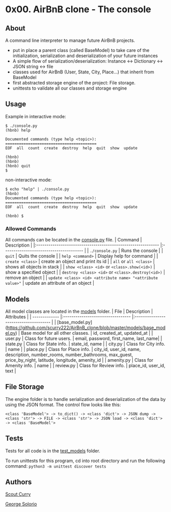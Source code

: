# 0x00. AirBnB clone - The console

## About
A command line interpreter to manage future AirBnB projects.

 - put in place a parent class (called BaseModel) to take care of the initialization, serialization and deserialization of your future  instances
 - A simple flow of serialization/deserialization: Instance <-> Dictionary <-> JSON string <-> file
 - classes used for AirBnB (User, State, City, Place…) that inherit from BaseModel
 - first abstracted storage engine of the project: File storage.
 - unittests to validate all our classes and storage engine

## Usage

Example in interactive mode:
```
$ ./console.py
(hbnb) help

Documented commands (type help <topic>):
========================================
EOF  all  count  create  destroy  help  quit  show  update

(hbnb) 
(hbnb) 
(hbnb) quit
$
```
non-interactive mode:
```
$ echo "help" | ./console.py
(hbnb)
Documented commands (type help <topic>):
========================================
EOF  all  count  create  destroy  help  quit  show  update

(hbnb) $

```

### Allowed Commands
All commands can be located in the [console.py](https://github.com/scurry222/AirBnB_clone/blob/master/console.py) file.
| Command                                                      | Description                             |
|:------------------------------------------------------------ |:--------------------------------------- |
| `./console.py`                                               | Runs the console                        |
| `quit`                                                       | Quits the console                       |
| `help <command>`                                             | Display help for command                |
| `create <class>`                                             | create an object and print its id       |
| `all` or `all <class>`                                        | shows all objects in stack              |
| `show <class> <id>` or `<class>.show(<id>)`                  | show a specified object                 |
| `destroy <class> <id>` or `<class>.destroy(<id>)`            | remove an object                        |
| `update <class> <id> <attribute name> "<attribute value>"`   | update an attribute of an object        |
      
## Models
All model classes are located in the [models](https://github.com/scurry222/AirBnB_clone/tree/master/models) folder.
| File          | Description                       | Attributes                            |
| ------------- |:--------------------------------- |:------------------------------------- |
| [base_model.py] (https://github.com/scurry222/AirBnB_clone/blob/master/models/base_model.py) | Base model for all other classes. | id, created_at, updated_at            |
| user.py       | Class for future users.           | email, password, first_name, last_name|
| state.py      | Class for State info.             | state_id, name                        |
| city.py       | Class for City info.              | name                                  |
| place.py      | Class for Place info.             | city_id, user_id, name, description, number_rooms, number_bathrooms, max_guest, price_by_night, latitude, longitude, amenity_id |
| amenity.py    | Class for Amenity info.           | name                                  |
| review.py     | Class for Review info.            | place_id, user_id, text               |

## File Storage

The engine folder is to handle serialization and deserialization of the data by using the JSON format. The control flow looks like this:

`<class 'BaseModel'> -> to_dict() -> <class 'dict'> -> JSON dump -> <class 'str'> -> FILE -> <class 'str'> -> JSON load -> <class 'dict'> -> <class 'BaseModel'>`

## Tests

Tests for all code is in the [test_models](https://github.com/scurry222/AirBnB_clone/tree/master/tests/test_models) folder.

To run unittests for this program, cd into root directory and run the following command: `python3 -m unittest discover tests`

## Authors

[Scout Curry](https://github.com/scurry222)

[George Solorio](https://github.com/GeorgeSolorio)
